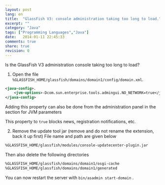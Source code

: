 ```yaml
---
layout: post
lang: en
title:  "GlassFish V3: console administration taking too long to load."
excerpt: ""
category: "Java"
tags: ["Programming Languages","Java"]
date:   2014-01-11 22:45:33
comments: true
share: true
revision: 0
---
```



Is the GlassFish V3 administration console taking too long to load?

1. Open the file `%GLASSFISH_HOME/glassfish/domains/domain1/config/domain.xml`.

 ```xml
<java-config>. 
     <jvm-options>-Dcom.sun.enterprise.tools.admingui.NO_NETWORK=true</jvm-options>
</java-config> 
```

Adding this property can also be done from the administration panel in the section for JVM parameters 

This property to `true` blocks news, registration notifications, etc.

2. Remove the update tool jar (remove and do not rename the extension, back it up first)
File name and path are given below

```bash
%GLASSFISH_HOME/glassfish/modules/console-updatecenter-plugin.jar
```

Then also delete the following directories

```bash
%GLASSFISH_HOME/glassfish/domains/domain1/osgi-cache
%GLASSFISH_HOME/glassfish/domains/domain1/generated
```

You can now restart the server with `bin/asadmin start-domain` .

